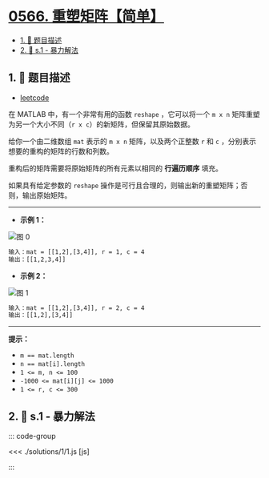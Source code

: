 # [0566. 重塑矩阵【简单】](https://github.com/tnotesjs/TNotes.leetcode/tree/main/notes/0566.%20%E9%87%8D%E5%A1%91%E7%9F%A9%E9%98%B5%E3%80%90%E7%AE%80%E5%8D%95%E3%80%91)

<!-- region:toc -->

- [1. 📝 题目描述](#1--题目描述)
- [2. 🎯 s.1 - 暴力解法](#2--s1---暴力解法)

<!-- endregion:toc -->

## 1. 📝 题目描述

- [leetcode](https://leetcode.cn/problems/reshape-the-matrix/)

在 MATLAB 中，有一个非常有用的函数 `reshape` ，它可以将一个 `m x n` 矩阵重塑为另一个大小不同（`r x c`）的新矩阵，但保留其原始数据。

给你一个由二维数组 `mat` 表示的 `m x n` 矩阵，以及两个正整数 `r` 和 `c` ，分别表示想要的重构的矩阵的行数和列数。

重构后的矩阵需要将原始矩阵的所有元素以相同的 **行遍历顺序** 填充。

如果具有给定参数的 `reshape` 操作是可行且合理的，则输出新的重塑矩阵；否则，输出原始矩阵。

---

- **示例 1：**

![图 0](https://cdn.jsdelivr.net/gh/tnotesjs/imgs@main/2025-07-31-21-52-17.png)

```txt
输入：mat = [[1,2],[3,4]], r = 1, c = 4
输出：[[1,2,3,4]]
```

- **示例 2：**

![图 1](https://cdn.jsdelivr.net/gh/tnotesjs/imgs@main/2025-07-31-21-52-34.png)

```txt
输入：mat = [[1,2],[3,4]], r = 2, c = 4
输出：[[1,2],[3,4]]
```

---

**提示：**

- `m == mat.length`
- `n == mat[i].length`
- `1 <= m, n <= 100`
- `-1000 <= mat[i][j] <= 1000`
- `1 <= r, c <= 300`

## 2. 🎯 s.1 - 暴力解法

::: code-group

<<< ./solutions/1/1.js [js]

:::
